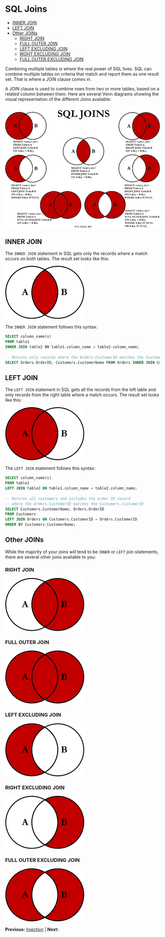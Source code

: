 # SQL Joins

* [INNER JOIN](#inner-join)
* [LEFT JOIN](#left-join)
* [Other JOINs](#other-joins)
  * [RIGHT JOIN](#right-join)
  * [FULL OUTER JOIN](#full-outer-join)
  * [LEFT EXCLUDING JOIN](#left-excluding-join)
  * [RIGHT EXCLUDING JOIN](#right-excluding-join)
  * [FULL OUTER EXCLUDING JOIN](#full-outer-excluding-join)

Combining multiple tables is where the real power of SQL lives. SQL can combine multiple tables on criteria that match and report them as one result set. That is where a JOIN clause comes in.

A JOIN clause is used to combine rows from two or more tables, based on a related column between them. Here are several Venn diagrams showing the visual representation of the different Joins available:

![SQL Joins](../assets/sql-joins.jpg "SQL Joins")

## INNER JOIN

The `INNER JOIN` statement in SQL gets only the records where a match occurs on both tables. The result set looks like this:

![SQL INNER JOIN](../assets/sql-inner-join.png "SQL INNER JOIN")

The `INNER JOIN` statement follows this syntax:

```sql
SELECT column_name(s)
FROM table1
INNER JOIN table2 ON table1.column_name = table2.column_name;

-- Returns only records where the Orders.CustomerID matches the Customers.CustomerID
SELECT Orders.OrderID, Customers.CustomerName FROM Orders INNER JOIN Customers ON Orders.CustomerID = Customers.CustomerID;
```

## LEFT JOIN

The `LEFT JOIN` statement in SQL gets all the records from the left table and only records from the right table where a match occurs. The result set looks like this:

![SQL LEFT JOIN](../assets/sql-left-join.png "SQL LEFT JOIN")

The `LEFT JOIN` statement follows this syntax:

```sql
SELECT column_name(s)
FROM table1
LEFT JOIN table2 ON table1.column_name = table2.column_name;

-- Returns all customers and includes the order ID record
-- where the Orders.CustomerID matches the Customers.CustomerID
SELECT Customers.CustomerName, Orders.OrderID
FROM Customers
LEFT JOIN Orders ON Customers.CustomerID = Orders.CustomerID
ORDER BY Customers.CustomerName;
```

## Other JOINs

While the majority of your joins will tend to be `INNER` or `LEFT` join statements, there are several other joins available to you:

### RIGHT JOIN

![SQL RIGHT JOIN](../assets/sql-right-join.png "SQL RIGHT JOIN")

### FULL OUTER JOIN

![SQL FULL OUTER JOIN](../assets/sql-full-outer-join.png "SQL FULL OUTER JOIN")

### LEFT EXCLUDING JOIN

![SQL LEFT EXCLUDING JOIN](../assets/sql-left-excluding-join.png "SQL LEFT EXCLUDING JOIN")

### RIGHT EXCLUDING JOIN

![SQL RIGHT EXCLUDING JOIN](../assets/sql-right-excluding-join.png "SQL RIGHT EXCLUDING JOIN")

### FULL OUTER EXCLUDING JOIN

![SQL FULL OUTER EXCLUDING JOIN](../assets/sql-full-outer-excluding-join.png "SQL FULL OUTER EXCLUDING JOIN")

**Previous:** [Injection](injection.markdown) |
**Next:** []()
